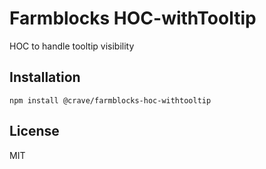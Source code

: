 # Farmblocks HOC-withTooltip

HOC to handle tooltip visibility

## Installation

```
npm install @crave/farmblocks-hoc-withtooltip
```

## License

MIT
